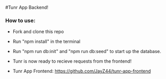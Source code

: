 #Tunr App Backend!

### How to use:

- Fork and clone this repo
- Run "npm install" in the terminal
- Run "npm run db:init" and "npm run db:seed" to start up the database.
- Tunr is now ready to recieve requests from the frontend!

- Tunr App Frontend:  https://github.com/JayZ44/tunr-app-frontend
